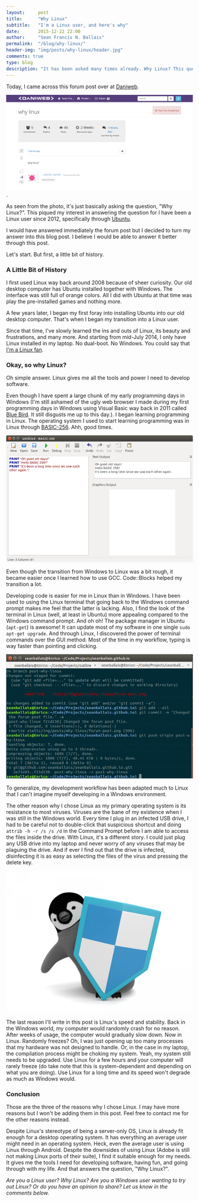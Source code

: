 ```yaml
---
layout:     post
title:      "Why Linux"
subtitle:   "I'm a Linux user, and here's why"
date:       2015-12-22 22:00
author:     "Sean Francis N. Ballais"
permalink:  "/blog/why-linux/"
header-img: "img/posts/why-linux/header.jpg"
comments: true
type: blog
description: "It has been asked many times already. Why Linux? This question has been answered a lot already but I believe it is time for me to share my opinion."
---
```


Today, I came across this forum post over at [Daniweb](https://www.daniweb.com/hardware-and-software/linux-and-unix/threads/501073/why-linux).

![Why Linux?](/static/img/posts/why-linux/forum-post.png).

As seen from the photo, it's just basically asking the question, "Why Linux?". This piqued my interest in answering the question for I have been a Linux user since 2012, specifically through [Ubuntu](http://www.ubuntu.com).

I would have answered immediately the forum post but I decided to turn my answer into this blog post. I believe I would be able to answer it better through this post.

Let's start. But first, a little bit of history.

### A Little Bit of History

I first used Linux way back around 2008 because of sheer curiosity. Our old desktop computer has Ubuntu installed together with Windows. The interface was still full of orange colors. All I did with Ubuntu at that time was play the pre-installed games and nothing more.

A few years later, I began my first foray into installing Ubuntu into our old desktop computer. That's when I began my transition into a Linux user.

Since that time, I've slowly learned the ins and outs of Linux, its beauty and frustrations, and many more. And starting from mid-July 2014, I only have Linux installed in my laptop. No dual-boot. No Windows. You could say that [I'm a Linux fan](/blog/comic-strip-1-i-will-always-love-you-linux/).

### Okay, so why Linux?

Oh simple answer. Linux gives me all the tools and power I need to develop software.

Even though I have spent a large chunk of my early programming days in Windows (I'm still ashamed of the ugly web browser I made during my first programming days in Windows using Visual Basic way back in 2011 called [Blue Bird](http://sourceforge.net/projects/bbwebbrowser/). It still disgusts me up to this day.). I began learning programming in Linux. The operating system I used to start learning programming was in Linux through [BASIC-256](http://www.basic256.org). Ahh, good times.

![Basic 256](/static/img/posts/why-linux/basic256.png)

Even though the transition from Windows to Linux was a bit rough, it became easier once I learned how to use GCC. Code::Blocks helped my transition a lot.

Developing code is easier for me in Linux than in Windows. I have been used to using the Linux terminal that going back to the Windows command prompt makes me feel that the latter is lacking. Also, I find the look of the terminal in Linux (well, at least in Ubuntu) more appealing compared to the Windows command prompt. And oh oh! The package manager in Ubuntu (`apt-get`) is awesome! It can update most of my software in one single `sudo apt-get upgrade`. And through Linux, I discovered the power of terminal commands over the GUI method. Most of the time in my workflow, typing is way faster than pointing and clicking.

![Using Git with the Terminal](/static/img/posts/why-linux/terminal.png)

To generalize, my development workflow has been adapted much to Linux that I can't imagine myself developing in a Windows environment.

The other reason why I chose Linux as my primary operating system is its resistance to most viruses. Viruses are the bane of my existence when I was still in the Windows world. Every time I plug in an infected USB drive, I had to be careful not to double-click that suspicious shortcut and doing `attrib -h -r /s /s /d` in the Command Prompt before I am able to access the files inside the drive. With Linux, it's a different story. I could just plug any USB drive into my laptop and never worry of any viruses that may be plaguing the drive. And if ever I find out that the drive is infected, disinfecting it is as easy as selecting the files of the virus and pressing the delete key.

![Linux will protect you from viruses](/static/img/posts/why-linux/linux-shield.jpg)

The last reason I'll write in this post is Linux's speed and stability. Back in the Windows world, my computer would randomly crash for no reason. After weeks of usage, the computer would gradually slow down. Now in Linux. Randomly freezes? Oh, I was just opening up too many processes that my hardware was not designed to handle. Or, in the case in my laptop, the compilation process might be choking my system. Yeah, my system still needs to be upgraded. Use Linux for a few hours and your computer will rarely freeze (do take note that this is system-dependent and depending on what you are doing). Use Linux for a long time and its speed won't degrade as much as Windows would.

### Conclusion

Those are the three of the reasons why I chose Linux. I may have more reasons but I won't be adding them in this post. Feel free to contact me for the other reasons instead.

Despite Linux's stereotype of being a server-only OS, Linux is already fit enough for a desktop operating system. It has everything an average user might need in an operating system. Heck, even the average user is using Linux through Android. Despite the downsides of using Linux (Adobe is still not making Linux ports of their suite), I find it suitable enough for my needs. It gives me the tools I need for developing software, having fun, and going through with my life. And that answers the question, "Why Linux?".

*Are you a Linux user? Why Linux? Are you a Windows user wanting to try out Linux? Or do you have an opinion to share? Let us know in the comments below.*
